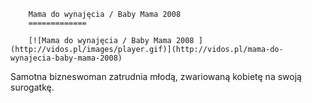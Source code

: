 
        Mama do wynajęcia / Baby Mama 2008 
        =============
        
        [![Mama do wynajęcia / Baby Mama 2008 ](http://vidos.pl/images/player.gif)](http://vidos.pl/mama-do-wynajecia-baby-mama-2008)
        
        
 Samotna bizneswoman zatrudnia młodą, zwariowaną kobietę na swoją surogatkę.
    